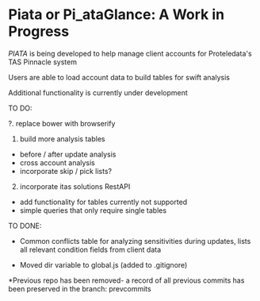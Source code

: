 # Piata or Pi_ataGlance: A Work in Progress

*PIATA* is being developed to help manage client accounts for Proteledata's TAS Pinnacle system

Users are able to load account data to build tables for swift analysis

Additional functionality is currently under development

TO DO:

?. replace bower with browserify
1. build more analysis tables
  * before / after update analysis
  * cross account analysis
  * incorporate skip / pick lists?
2. incorporate itas solutions RestAPI
  * add functionality for tables currently not supported
  * simple queries that only require single tables

TO DONE: 

* Common conflicts table for analyzing sensitivities during updates, lists all relevant condition fields from client data

* Moved dir variable to global.js (added to .gitignore)

*Previous repo has been removed- a record of all previous commits has been preserved in the branch: prevcommits